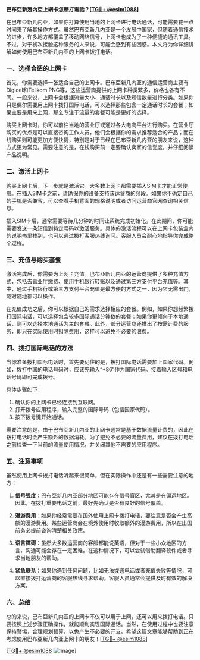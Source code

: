 **巴布亞新幾內亞上網卡怎麽打電話？[[TG💪+ @esim1088](https://t.me/s/esim1088)]**

在巴布亞新几内亚，如果你打算使用当地的上网卡进行电话通话，可能需要花一点时间来了解其操作方式。虽然巴布亞新几内亚是一个发展中国家，但随着通信技术的进步，许多地方都覆盖了移动网络信号，上网卡也成为了一种便捷的通讯工具。不过，对于初次接触这种服务的人来说，可能会感到有些困惑。本文将为你详细讲解如何使用巴布亞新几内亚的上网卡拨打电话。

### 一、选择合适的上网卡

首先，你需要选择一张适合自己的上网卡。巴布亞新几内亚的通信运营商主要有Digicel和Telikom PNG等，这些运营商提供的上网卡种类繁多，价格也各有不同。一般来说，上网卡会根据流量大小、通话时长以及短信数量进行分类。如果你只是偶尔需要用上网卡拨打国际电话，可以选择那些包含一定通话时长的套餐；如果主要是用来上网，那么专注于流量的套餐可能是更好的选择。

购买上网卡时，你可以前往当地的营业厅或通过各大电商平台进行购买。在营业厅购买的优点是可以直接咨询工作人员，他们会根据你的需求推荐适合的产品；而在线购买则可能更加方便快捷，特别是对于已经在巴布亞新几内亚的朋友来说，这种方式更为常见。需要注意的是，在线购买前一定要确认卖家的信誉度，并仔细阅读产品说明。

### 二、激活上网卡

购买上网卡后，下一步就是激活它。大多数上网卡都需要插入SIM卡才能正常使用。在插入SIM卡之前，请确保你的设备支持该运营商的频段。如果你不确定自己的手机是否兼容，可以查看手机背面的规格说明或者访问运营商官网查询相关信息。

插入SIM卡后，通常需要等待几分钟的时间让系统完成初始化。在此期间，你可能需要发送一条短信到特定号码以激活服务。具体的激活流程可以在上网卡包装盒内的说明书里找到，也可以通过拨打客服热线询问。客服人员会耐心地指导你完成整个过程。

### 三、充值与购买套餐

激活完成后，你需要为上网卡充值。巴布亞新几内亚的运营商提供了多种充值方式，包括去营业厅缴费、使用手机银行转账以及通过第三方支付平台充值等。其中，通过手机银行或第三方支付平台充值是最方便的方式之一，因为它无需出门，随时随地都可以操作。

在充值成功之后，你可以根据自己的需求选择相应的套餐。例如，如果你想频繁拨打国际电话，可以选择包含较多国际通话分钟数的套餐；如果你更倾向于本地通话，则可以选择本地通话为主的套餐。此外，部分运营商还推出了按需计费的服务，即只在实际使用时扣除费用，这样可以避免不必要的浪费。

### 四、拨打国际电话的方法

当你准备拨打国际电话时，首先要记住的是，拨打国际电话需要加上国家代码。例如，拨打中国的电话号码时，应该先输入“+86”作为国家代码。接着输入区号和电话号码即可完成拨号。

具体步骤如下：
1. 确认你的上网卡已经连接到互联网。
2. 打开拨号应用程序，输入完整的国际号码（包括国家代码）。
3. 按下拨号键开始通话。

需要注意的是，由于巴布亞新几内亚的上网卡通常是基于数据流量计费的，因此在拨打电话时会产生额外的数据消耗。为了避免不必要的流量费用，建议在拨打电话之前检查一下当前的流量使用情况，并关闭其他不需要的应用程序。

### 五、注意事项

虽然使用上网卡拨打电话听起来很简单，但在实际操作中还是有一些需要注意的地方：

1. **信号强度**：巴布亞新几内亚部分地区可能存在信号盲区，尤其是在偏远地区。因此，在拨打重要电话之前，最好先确认是否有良好的信号覆盖。
   
2. **漫游费用**：如果你经常需要在国外使用上网卡拨打电话，要注意是否会产生高额的漫游费用。某些运营商会在境外使用时收取额外的漫游费用，所以在出国前务必提前咨询清楚相关政策。

3. **语言障碍**：虽然大多数运营商的客服都能说英语，但对于一些小众地区的方言，沟通可能会存在一定困难。在这种情况下，可以尝试借助翻译软件或者寻求当地朋友的帮助。

4. **紧急联系**：如果你遇到任何问题，比如无法拨通电话或者充值失败等情况，可以直接拨打运营商的客服热线寻求帮助。客服人员通常会提供及时有效的解决方案。

### 六、总结

总的来说，巴布亞新几内亚的上网卡不仅可以用于上网，还可以用来拨打电话。只要按照上述步骤正确操作，就能顺利实现国际通话。当然，在使用过程中也要注意保持警惕，合理规划预算，以免产生不必要的开支。希望这篇文章能够帮助到正在考虑使用巴布亞新几内亚上网卡的朋友！[[TG💪+ @esim1088](https://t.me/s/esim1088)]

[[TG💪+ @esim1088](https://t.me/s/esim1088) ![Image](https://i.postimg.cc/4NQfJmqS/Snipaste-2025-05-13-00-14-12.png)]